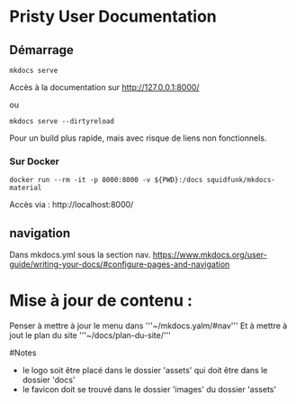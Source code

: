 # Pristy User Documentation

## Démarrage

```
mkdocs serve
```
Accès à la documentation sur http://127.0.0.1:8000/

ou

```
mkdocs serve --dirtyreload
```
Pour un build plus rapide, mais avec risque de liens non fonctionnels.

### Sur Docker

```
docker run --rm -it -p 8000:8000 -v ${PWD}:/docs squidfunk/mkdocs-material
```
Accès via : http://localhost:8000/

## navigation

Dans mkdocs.yml sous la section nav.
https://www.mkdocs.org/user-guide/writing-your-docs/#configure-pages-and-navigation


# Mise à jour de contenu :
Penser à mettre à jour le menu dans
'''~/mkdocs.yalm/#nav'''
Et à mettre à jout le plan du site
'''~/docs/plan-du-site/'''

#Notes

- le logo soit être placé dans le dossier 'assets' qui doit être dans le dossier 'docs'
- le favicon doit se trouvé dans le dossier 'images' du dossier 'assets'
